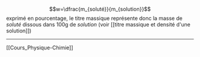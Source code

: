 $$w=\dfrac{m_{soluté}}{m_{solution}}$$
exprimé en pourcentage, le titre massique représente donc la masse de *soluté* dissous dans 100g de *solution* (voir [[titre massique et densité d'une solution]])

---
[[Cours_Physique-Chimie]]